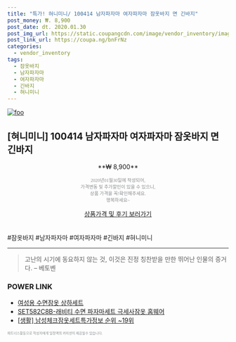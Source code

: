 ```yaml
--- 
title: "특가! 혀니미니/ 100414 남자파자마 여자파자마 잠옷바지 면 긴바지" 
post_money: ₩. 8,900 
post_date: dt. 2020.01.30 
post_img_url: https://static.coupangcdn.com/image/vendor_inventory/images/2019/03/21/12/4/909d556f-a4dc-4e32-b7f7-a22746fd8555.jpg 
post_link_url: https://coupa.ng/bnFrNz 
categories: 
  - vendor_inventory 
tags: 
  - 잠옷바지 
  - 남자파자마 
  - 여자파자마 
  - 긴바지 
  - 혀니미니 
--- 
```

[![foo](https://static.coupangcdn.com/image/vendor_inventory/images/2019/03/21/12/4/909d556f-a4dc-4e32-b7f7-a22746fd8555.jpg)](https://coupa.ng/bnFrNz) 

## [혀니미니] 100414 남자파자마 여자파자마 잠옷바지 면 긴바지 
<p style="text-align: center;">**₩ 8,900**</p> 
<p style="text-align: center;"><span style="color: #898c8f; font-family: Georgia,Times,serif; font-size: 0.75em;">2020년01월30일에 작성되어, <br>가격변동 및 추가할인이 있을 수 있으니,<br> 상품 가격을 꼭!확인해주세요.<br>행복하세요~</span> 
</p>	 
<div markdown="0" style="text-align: center;"><a href="https://coupa.ng/bnFrNz" class="btn btn--success">상품가격 및 후기 보러가기</a></div> 
<br><br> 
  #잠옷바지 #남자파자마 #여자파자마 #긴바지 #혀니미니 
<hr> 

> 고난의 시기에 동요하지 않는 것, 이것은 진정 칭찬받을 만한 뛰어난 인물의 증거다. – 베토벤 


### POWER LINK

* <a href="https://blog.naver.com/sakai111/221783161707" target="_blank">여성용 수면잠옷 상하세트</a>
* <a href="https://blog.naver.com/fasyy4321/221776868998" target="_blank">SET582C8B-래비티 수면 파자마세트 극세사잠옷 홈웨어</a>
* <a href="https://blog.naver.com/sakai111/221772303385" target="_blank"> [생활] 남성체크잠옷세트특가정보 순위 ~19위</a>

<span style="color: #898c8f; font-family: Georgia,Times,serif; font-size: 0.55em;">파트너스활동으로 작성자에게 일정액의 커미션이 제공될수 있습니다.</span> 
